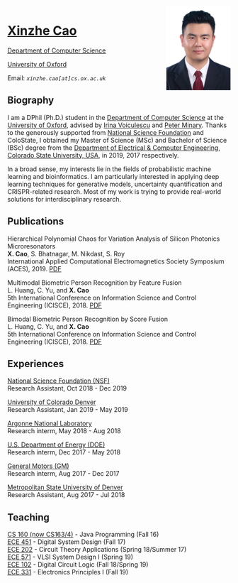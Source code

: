 <img src="https://github.com/thesuperRocky/thesuperRocky.github.io/raw/main/photo.jpg" width = "145" height = "190" alt="pic" align=right />  

# [Xinzhe Cao](https://www.cs.ox.ac.uk/people/xinzhe.cao/) 

[Department of Computer Science](http://www.cs.ox.ac.uk/)

[University of Oxford](https://www.ox.ac.uk/)

Email: *`xinzhe.cao[at]cs.ox.ac.uk`*

## **Biography**
I am a DPhil (Ph.D.) student in the [Department of Computer Science](http://www.cs.ox.ac.uk/) at the [University of Oxford](https://www.ox.ac.uk/), advised by [Irina Voiculescu](https://www.cs.ox.ac.uk/people/irina.voiculescu/) and [Peter Minary](https://www.cs.ox.ac.uk/people/peter.minary/).  Thanks to the generously supported from [National Science Foundation](https://www.nsf.gov/) and ColoState, I obtained my Master of Science (MSc) and Bachelor of Science (BSc) degree from the [Department of Electrical & Computer Engineering](https://www.engr.colostate.edu/ece/), [Colorado State University, USA](https://www.colostate.edu/), in 2019, 2017 respectively. 

In a broad sense, my interests lie in the fields of probabilistic machine learning and bioinformatics. I am particularly interested in applying deep learning techniques for generative models, uncertainty quantification and CRISPR-related research. Most of my work is trying to provide real-world solutions for interdisciplinary research. 

## **Publications**
Hierarchical Polynomial Chaos for Variation Analysis of Silicon Photonics Microresonators
<br> **X. Cao**, S. Bhatnagar, M. Nikdast, S. Roy
<br> International Applied Computational Electromagnetics Society Symposium (ACES), 2019. [PDF](https://ieeexplore.ieee.org/abstract/document/8713135) 

Multimodal Biometric Person Recognition by Feature Fusion
<br> L. Huang, C. Yu, and **X. Cao**
<br> 5th International Conference on Information Science and Control Engineering (ICISCE), 2018. [PDF](https://ieeexplore.ieee.org/document/8612736) 

 Bimodal Biometric Person Recognition by Score Fusion
<br> L. Huang, C. Yu, and **X. Cao** 
<br> 5th International Conference on Information Science and Control Engineering (ICISCE), 2018. [PDF](https://ieeexplore.ieee.org/document/8612723) 
 
## **Experiences** 
[National Science Foundation (NSF)](https://www.nsf.gov/)  
Research Assistant, Oct 2018 - Dec 2019

[University of Colorado Denver](https://www.ucdenver.edu/)  
Research Assistant, Jan 2019 - May 2019

[Argonne National Laboratory](https://www.anl.gov/)  
Research interm, May 2018 - Aug 2018

[U.S. Department of Energy (DOE)](https://www.energy.gov/)  
Research interm, Dec 2017 - May 2018

[General Motors (GM)](https://www.gm.com/)  
Research interm, Aug 2017 - Dec 2017

[Metropolitan State University of Denver](https://www.msudenver.edu/)  
Research Assistant, Aug 2017 - Jul 2018

## **Teaching** 
[CS 160 (now CS163/4)](https://compsci.colostate.edu/courses/) - Java Programming (Fall 16)  
[ECE 451](https://www.engr.colostate.edu/ece/courses/) - Digital System Design (Fall 17)  
[ECE 202](https://www.engr.colostate.edu/ece/courses/) - Circuit Theory Applications (Spring 18/Summer 17)  
[ECE 571](https://www.engr.colostate.edu/ece/courses/) - VLSI System Design I (Spring 19)  
[ECE 102](https://www.engr.colostate.edu/ece/courses/) - Digital Circuit Logic (Fall 18/Spring 19)  
[ECE 331](https://www.engr.colostate.edu/ece/courses/) - Electronics Principles I (Fall 19)  



